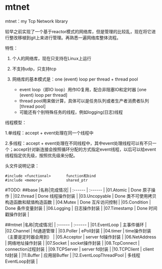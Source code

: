 # mtnet
mtnet：my Tcp Network library

较早之前实现了一个基于reactor模式的网络库，但是管理的比较乱，现在将它进行整改移植到git上来进行管理。再熟悉一遍网络库整体流程。

特性：

1. 个人的网络库，现在只支持在Linux上运行

2. 不支持udp，只支持tcp

3. 网络库的基本模式是：one (event) loop per thread + thread pool
   - event loop（即IO loop）用作IO复用，配合非阻塞IO和定时器 [one (event) loop per thread]
   - thread pool用来做计算，具体可以是任务队列或者生产者消费者队列 [thread pool]
   - 可能还有个别特殊任务的线程，例如logging(日志)线程

线程模型：

1.单线程：accept + event处理在同一个线程中

2.多线程：accept + event处理在不同线程中，其中event处理线程可以有不只一个；accept针对新连接会按照循环分配的方式指定event线程，以后可以给event线程指定优先级，按照优先级来分配。

头文件说明记录：

```
#include <functional>		function和bind
#include <memory>			shared_ptr
```

#TODO:
##base
|名称|完成情况|
| :------ | :------ |
|01.Atomic         |    Done 原子操作 |
|02.thread         |    Done 线程操作封装 |
|03.Uncopyable     |    Done 类不可使用拷贝构造函数和赋值构造函数 |
|04.Mutex          |    Done 互斥访问控制 |
|05.Condition      |    Done 条件变量封装 |
|06.Logging        |    日志操作封装 |
|07.Timestamp      |    Done 时间戳操作封装 |

##mtnet
|名称|完成情况|
| :------ | :------ |
|01.EventLoop       |     主事件循环 |
|02.Channel         |     fd通道管理 |
|03.Poller          |     ePoll封装 |
|04.timer           |     time操作封装（主要是定时器会用到） |
|05.Acceptor        |     server fd操作封装 |
|06.NetAddress      |     网络地址操作封装 |
|07.Socket          |     socket操作封装 |
|08.TcpConnect      |     connection过程封装 |
|09.TCPServer       |     server fd封装 |
|10.TCPClient       |     client fd封装 |
|11.Buffer          |     应用层Buffer |
|12.EventLoopThreadPool | 多线程EventLoop封装 |






